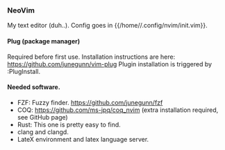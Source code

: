 ### NeoVim

My text editor (duh..). Config goes in {{/home/<username>/.config/nvim/init.vim}}. 

#### Plug (package manager)

Required before first use. Installation instructions are here: https://github.com/junegunn/vim-plug
Plugin installation is triggered by :PlugInstall.

#### Needed software. 

- FZF: Fuzzy finder. https://github.com/junegunn/fzf
- COQ: https://github.com/ms-jpq/coq_nvim (extra installation required, see GitHub page)
- Rust: This one is pretty easy to find.
- clang and clangd.
- LateX environment and latex language server.
